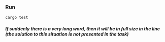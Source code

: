 ### Run
```
cargo test
```

##### If suddenly there is a very long word, then it will be in full size in the line (the solution to this situation is not presented in the task)
